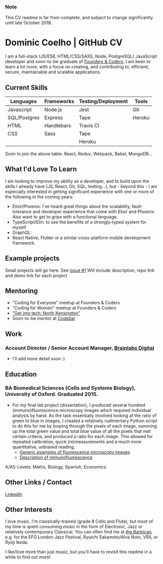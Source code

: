 ### Note
This CV readme is far from complete, and subject to change significantly until late October 2018.

# Dominic Coelho | GitHub CV
I am a full-stack (JS/ES6, HTML/CSS/SASS, Node, PostgreSQL) JavaScript developer and soon-to-be graduate of [Founders & Coders](https://foundersandcoders.com/). I am keen to learn a lot more, with a focus on creating, and contributing to, efficient, secure, maintainable and scalable applications.

## Current Skills
| Languages   | Frameworks       | Testing/Deployment    | Tools            | 
| --------    | --------         | --------              | -------------    | 
| Javascript  | Node.js          | Jest                  | Git              | 
| SQL/Postgres| Express          | Tape                  | Heroku           |
| HTML        | Handlebars       | Travis CI             |                  |
| CSS         | Sass             | Tape                  |                  |
|             |                  | Heroku                |                  | 

Soon to join the above table: React, Redux, Webpack, Babel, MongoDB...

## What I'd Love To Learn
I am looking to improve my ability as a developer, and to build upon the skills I already have (JS, React, Git, SQL, testing...), but - beyond this - I am especially interested in getting significant experience with one or more of the following in the coming years:
* Elixir/Phoenix: I've heard great things about the scalability, fault-tolerance and developer experience that come with Elixir and Phoenix. Also want to get to grips with a functional language.
* TypeScript/Elm: to see the benefits of a strongly-typed system for myself
* GraphQL: 
* React Native, Flutter or a similar cross-platform mobile development framework.

## Example projects
Small projects will go here. 
See [issue #1](https://github.com/VirtualDOMinic/cv/issues/1)
Will include description, repo link and demo link for each project

## Mentoring
* "Coding for Everyone" meetup at Founders & Coders
* "Coding for Women" meetup at Founders & Coders
* ["Get into tech: North Kensington"](https://thekandcfoundation.com/latest/get-into-tech-north-kensington-free-course/)
* Soon-to-be mentor at [Codebar](https://codebar.io/)

## Work
### Account Director / Senior Account Manager, [Brainlabs Digital](https://www.brainlabsdigital.com/)
* I'll add more detail soon :)

## Education
### BA Biomedical Sciences (Cells and Systems Biology), University of Oxford. Graduated 2015.
* For my final lab project (dissertation), I produced several hundred (immuno)fluorescence microscopy images which required individual analysis by hand. As the task essentially involved looking at the ratio of green to blue in images, I created a relatively rudimentary Python script to do this for me by looping through the pixels of each image, summing up the total green value and total blue value of all the pixels that met certain criteria, and produced a ratio for each image. This allowed for repeated calibration, quick (re)measurements and a much more quantitative, unbiased reading.
  * [Generic examples of fluorescence microscopy images](https://www.microscopyu.com/galleries/fluorescence/cells)
  * [Description of immunofluorescence](https://en.wikipedia.org/wiki/Immunofluorescence)

A/AS-Levels: Maths, Biology, Spanish, Economics.

## Other Links / Contact
[LinkedIn](https://www.linkedin.com/in/domcoelho/)

## Other Interests
I love music. I'm classically-trained (grade 8 Cello and Flute), but most of my time is spent consuming music in the form of Electronic, Jazz or relatively contemporary Classical. You can often find me at [the Barbican](https://www.barbican.org.uk/), e.g. for the EFG London Jazz Festival, Ryuichi Sakamoto/Alva Noto, VRIL or Ryoji Ikeda.

I like/love more than just music, but you'll have to revisit this readme in a while to find out more!
